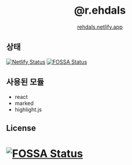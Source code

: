 <div align="center">

# @r.ehdals

[rehdals.netlify.app](https://rehdals.netlify.app)

</div>

## 상태

[![Netlify Status](https://api.netlify.com/api/v1/badges/f44e357a-0989-41b3-9bdc-f73f37499d6d/deploy-status)](https://app.netlify.com/sites/rehdals/deploys) [![FOSSA Status](https://app.fossa.com/api/projects/git%2Bgithub.com%2Fkangdongmandoo%2Fr.ehdals.svg?type=shield)](https://app.fossa.com/projects/git%2Bgithub.com%2Fkangdongmandoo%2Fr.ehdals?ref=badge_shield)

## 사용된 모듈

- react
- marked
- highlight.js

## License

# [![FOSSA Status](https://app.fossa.com/api/projects/git%2Bgithub.com%2Fkangdongmandoo%2Fr.ehdals.svg?type=large)](https://app.fossa.com/projects/git%2Bgithub.com%2Fkangdongmandoo%2Fr.ehdals?ref=badge_large)
